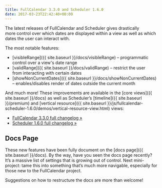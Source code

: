 ```yaml
---
title: FullCalendar 3.3.0 and Scheduler 1.6.0
date: 2017-03-23T22:42:40+00:00
---
```


The latest releases of FullCalendar and Scheduler gives drastically more control over which dates are displayed within a view as well as which dates the user can interact with.

The most notable features:

* [visibleRange]({{ site.baseurl }}/docs/visibleRange) &#8211; programmatic control over a view's date range
* [validRange]({{ site.baseurl }}/docs/validRange) &#8211; restrict the user from interacting with certain dates
* [showNonCurrentDates]({{ site.baseurl }}/docs/showNonCurrentDates) &#8211; enables/disables render of dates outside the current month

And much more! These improvements are available in the [core views]({{ site.baseurl }}/docs) as well as Scheduler&#8217;s [timeline]({{ site.baseurl }}/premium) and [vertical resource]({{ site.baseurl }}/js/fullcalendar-scheduler-1.6.0/demos/vertical-resource-view.html) views:

* [FullCalendar 3.3.0 full changelog »](https://github.com/fullcalendar/fullcalendar/releases/tag/v3.3.0)
* [Scheduler 1.6.0 full changelog »](https://github.com/fullcalendar/fullcalendar-scheduler/releases/tag/v1.6.0)

## Docs Page

These new features have been fully document on the [docs page]({{ site.baseurl }}/docs). By the way, have you seen the docs page recently? It&#8217;s a massive list of settings that is growing out of control. Next mini-project: tame this into something that&#8217;s much more navigable, especially for those new to the FullCalendar project.

Suggestions on how to restructure the docs are more than welcome!
